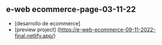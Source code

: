 ## e-web ecommerce-page-03-11-22 ##

- [desarrollo de ecommerce]
- [preview project] (https://e-web-ecommerce-09-11-2022-final.netlify.app/)